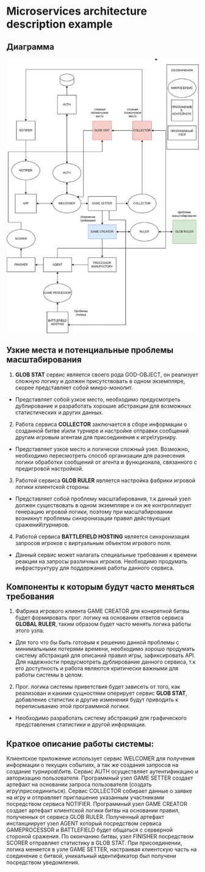 # Microservices architecture description example

## Диаграмма

![](https://github.com/Kerosin3/Programming-architecture-and-patterns/blob/cargo-make/homework13_microservices_arch/diagr.png)


## Узкие места и потенциальные проблемы масштабирования

1. **GLOB STAT** сервис является  своего рода GOD-OBJECT, он реализует сложную логику
и должен присутствовать в одном экземпляре, скорее представляет собой микро-монолит.

* Представляет собой узкое место, необходимо предусмотреть дублирование и разработать 
хорошие абстракции для возможных статистических и других данных.

2. Работа сервиса **COLLECTOR** заключается в сборе информации о созданной битве и\или турнире и настройке
отправки сообщений другим игровым агентам для присоединения к игре\турниру.

* Представляет узкое место и логически сложный узел. Возможно, необходимо пересмотреть 
способ организации для разнесения логики обработки сообщений от агента и функционала,
связанного с предигровой настройкой.

3. Работой сервиса **GLOB RULER** является настройка фабрики игровой логики клиентской стороны.

* Представляет собой проблему масштабирования, т.к данный узел должен существовать в одном экземпляре
и он же контроллирует генерацию игровой логики, поэтому при масштабировании возникнут 
проблемы синхронизации правил действующих сражений\турниров.

4. Работой сервиса **BATTLEFIELD HOSTING** является синхронизация запросов игроков с
виртуальным объектом игрового поля.

* Данный сервис может налагать специальные требования к времени реакции на запросы различных игроков.
Необходимо продумать инфраструктуру для поддержания работы данного сервиса.

## Компоненты к которым будут часто меняться требования

1. Фабрика игрового клиента GAME CREATOR для конкретной битвы будет формировать прог. логику
на основании ответов сервиса **GLOBAL RULER**, таким образом будет часто менять логика работы этого узла.

* Для того что бы быть готовым к решению данной проблемы с минимальными потерями времени,
необходимо хорошо продумать систему абстракций для описаний правил игры, зафиксировать API.
Для надежности предусмотреть дублирование данного сервиса, т.к его доступность и работа 
являются критически важными для работы системы в целом.

2. Прог. логика системы приветствия будет зависеть от того, как реализован
и какими сущностями оперирует сервис **GLOB STAT**, добавление статистик и другие изменения будут приводить
к переписыванию этой программной логики.

* Необходимо разработать систему абстракций для графического представления статистики и другой информации.


## Краткое описание работы системы: 

Клиентское приложение использует сервис WELCOMER для получения информации о текущих событиях, а так же 
создания запросов на создание турниров\битв. Сервис AUTH осуществляет аутентификацию и авторизацию пользователя.
Программный узел GAME SETTER создает артефакт на основании запроса пользователя (создать игру\присоединиться).
Сервис COLLECTOR собирает данные о заявке на игру и отправляет приглашение указанным участниками посредством сервиса
NOTIFIER. Программный узел GAME CREATOR создает артефакт клиентской логики битвы на основании правил, полученных
от сервиса GLOB RULER. Полученный артефакт инстанциирует узел AGENT который посредством сервиса GAMEPROCESSOR и BATTLEFIELD 
будет общаться с серверной стороной сражения. По окончанию битвы, узел FINISHER посредством SCORER отправляет статистику в GLOB STAT.
При присоединении, логика меняется в узле GAME SETTER, настраивая клиентскую часть на соединение с битвой, уникальный идентификатор
был получени посредством уведомления.

